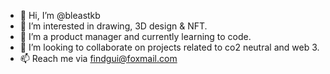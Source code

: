 - 👋 Hi, I’m @bleastkb
- 👀 I’m interested in drawing, 3D design & NFT.
- 🌱 I’m a product manager and currently learning to code.
- 💞️ I’m looking to collaborate on projects related to co2 neutral and web 3.
- 📫 Reach me via findgui@foxmail.com

<!---
bleastkb/bleastkb is a ✨ special ✨ repository because its `README.md` (this file) appears on your GitHub profile.
You can click the Preview link to take a look at your changes.
--->
